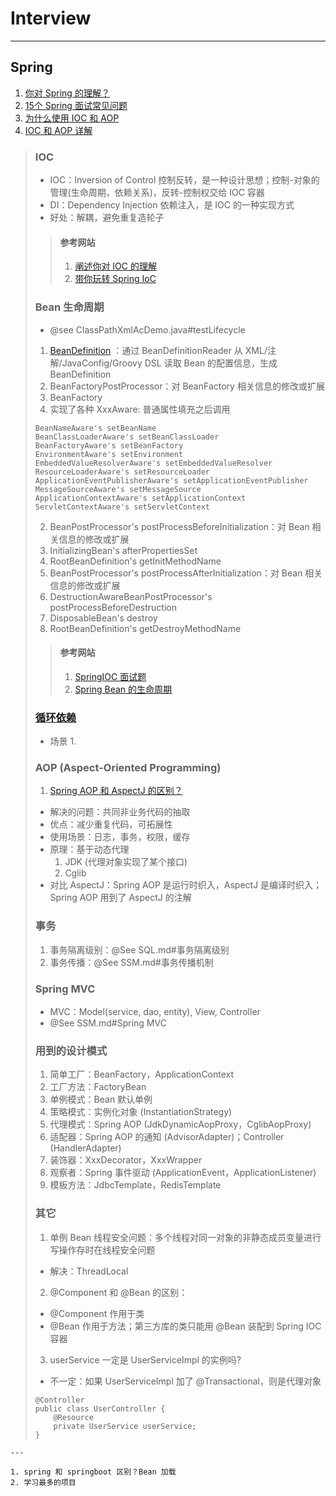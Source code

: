 # Interview

---
## Spring
1. [你对 Spring 的理解？](https://www.zhihu.com/question/48427693)
2. [15个 Spring 面试常见问题](https://mp.weixin.qq.com/s/OMlwHHnGcN7iZ8lerUvW7w)
3. [为什么使用 IOC 和 AOP](https://zhuanlan.zhihu.com/p/349386138)
4. [IOC 和 AOP 详解](https://zhuanlan.zhihu.com/p/144241957)
>### IOC
>- IOC：Inversion of Control 控制反转，是一种设计思想；控制-对象的管理(生命周期，依赖关系)，反转-控制权交给 IOC 容器
>- DI：Dependency Injection 依赖注入，是 IOC 的一种实现方式
>- 好处：解耦，避免重复造轮子
>>#### 参考网站
>>1. [阐述你对 IOC 的理解](https://www.zhihu.com/question/313785621)
>>2. [带你玩转 Spring IoC](https://mp.weixin.qq.com/s/WpRSitDqtgOuU9GnI1-HDw)
>### Bean 生命周期
>- @see ClassPathXmlAcDemo.java#testLifecycle
>1. [BeanDefinition](https://my.oschina.net/u/4600853/blog/4556323) ：通过 BeanDefinitionReader 从 XML/注解/JavaConfig/Groovy DSL 读取 Bean 的配置信息，生成 BeanDefinition
>2. BeanFactoryPostProcessor：对 BeanFactory 相关信息的修改或扩展
>3. BeanFactory
>   1. 实现了各种 XxxAware: 普通属性填充之后调用
>   ```
>   BeanNameAware's setBeanName
>   BeanClassLoaderAware's setBeanClassLoader
>   BeanFactoryAware's setBeanFactory
>   EnvironmentAware's setEnvironment
>   EmbeddedValueResolverAware's setEmbeddedValueResolver
>   ResourceLoaderAware's setResourceLoader
>   ApplicationEventPublisherAware's setApplicationEventPublisher
>   MessageSourceAware's setMessageSource
>   ApplicationContextAware's setApplicationContext
>   ServletContextAware's setServletContext
>   ```
>   2. BeanPostProcessor's postProcessBeforeInitialization：对 Bean 相关信息的修改或扩展    
>   3. InitializingBean's afterPropertiesSet
>   4. RootBeanDefinition's getInitMethodName
>   5. BeanPostProcessor's postProcessAfterInitialization：对 Bean 相关信息的修改或扩展
>   6. DestructionAwareBeanPostProcessor's postProcessBeforeDestruction
>   7. DisposableBean's destroy
>   8. RootBeanDefinition's getDestroyMethodName
>>#### 参考网站
>>1. [SpringIOC 面试题](https://mp.weixin.qq.com/s/SH4laewpIsio66MUJFLTyg)
>>2. [Spring Bean 的生命周期](https://www.cnblogs.com/zrtqsk/p/3735273.html)
>### [循环依赖](https://www.zhihu.com/question/438247718/answer/1730527725)
>- 场景
>   1. 
>### AOP (Aspect-Oriented Programming)
>1. [Spring AOP 和 AspectJ 的区别？](https://segmentfault.com/a/1190000022019122)
>- 解决的问题：共同非业务代码的抽取
>- 优点：减少重复代码，可拓展性
>- 使用场景：日志，事务，权限，缓存
>- 原理：基于动态代理
>   1. JDK (代理对象实现了某个接口)
>   2. Cglib
>- 对比 AspectJ：Spring AOP 是运行时织入，AspectJ 是编译时织入；Spring AOP 用到了 AspectJ 的注解
>### 事务
>1. 事务隔离级别：@See SQL.md#事务隔离级别
>2. 事务传播：@See SSM.md#事务传播机制
>### Spring MVC
>- MVC：Model(service, dao, entity), View, Controller
>- @See SSM.md#Spring MVC
>### 用到的设计模式
>1. 简单工厂：BeanFactory，ApplicationContext
>2. 工厂方法：FactoryBean
>3. 单例模式：Bean 默认单例
>4. 策略模式：实例化对象 (InstantiationStrategy)
>5. 代理模式：Spring AOP (JdkDynamicAopProxy，CglibAopProxy)
>6. 适配器：Spring AOP 的通知 (AdvisorAdapter)；Controller (HandlerAdapter)
>7. 装饰器：XxxDecorator，XxxWrapper
>8. 观察者：Spring 事件驱动 (ApplicationEvent，ApplicationListener)
>9. 模板方法：JdbcTemplate，RedisTemplate
>### 其它
>1. 单例 Bean 线程安全问题：多个线程对同一对象的非静态成员变量进行写操作存时在线程安全问题
>   - 解决：ThreadLocal
>2. @Component 和 @Bean 的区别：
>   - @Component 作用于类
>   - @Bean 作用于方法；第三方库的类只能用 @Bean 装配到 Spring IOC 容器
>3. userService 一定是 UserServiceImpl 的实例吗?
>   - 不一定：如果 UserServiceImpl 加了 @Transactional，则是代理对象
>   ```
>   @Controller
>   public class UserController {
>       @Resource
>       private UserService userService; 
>   }
>   ```
```
---

1. spring 和 springboot 区别？Bean 加载
2. 学习最多的项目